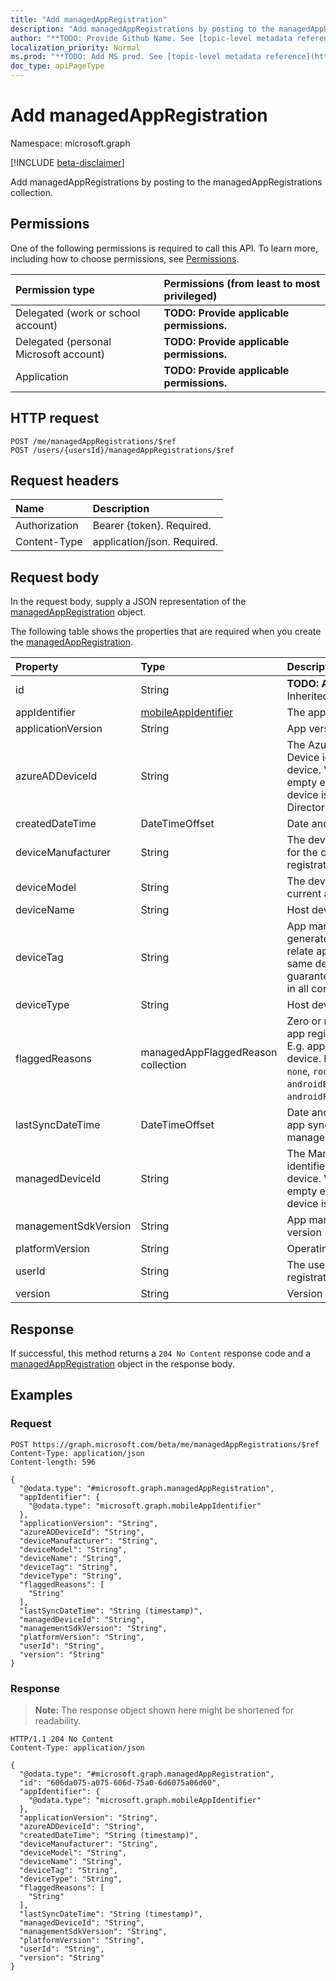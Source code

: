 ```yaml
---
title: "Add managedAppRegistration"
description: "Add managedAppRegistrations by posting to the managedAppRegistrations collection."
author: "**TODO: Provide Github Name. See [topic-level metadata reference](https://msgo.azurewebsites.net/add/document/guidelines/metadata.html#topic-level-metadata)**"
localization_priority: Normal
ms.prod: "**TODO: Add MS prod. See [topic-level metadata reference](https://msgo.azurewebsites.net/add/document/guidelines/metadata.html#topic-level-metadata)**"
doc_type: apiPageType
---
```


# Add managedAppRegistration
Namespace: microsoft.graph

[!INCLUDE [beta-disclaimer](../../includes/beta-disclaimer.md)]

Add managedAppRegistrations by posting to the managedAppRegistrations collection.

## Permissions
One of the following permissions is required to call this API. To learn more, including how to choose permissions, see [Permissions](/graph/permissions-reference).

|Permission type|Permissions (from least to most privileged)|
|:---|:---|
|Delegated (work or school account)|**TODO: Provide applicable permissions.**|
|Delegated (personal Microsoft account)|**TODO: Provide applicable permissions.**|
|Application|**TODO: Provide applicable permissions.**|

## HTTP request

<!-- {
  "blockType": "ignored"
}
-->
``` http
POST /me/managedAppRegistrations/$ref
POST /users/{usersId}/managedAppRegistrations/$ref
```

## Request headers
|Name|Description|
|:---|:---|
|Authorization|Bearer {token}. Required.|
|Content-Type|application/json. Required.|

## Request body
In the request body, supply a JSON representation of the [managedAppRegistration](../resources/managedappregistration.md) object.

The following table shows the properties that are required when you create the [managedAppRegistration](../resources/managedappregistration.md).

|Property|Type|Description|
|:---|:---|:---|
|id|String|**TODO: Add Description** Inherited from [entity](../resources/entity.md)|
|appIdentifier|[mobileAppIdentifier](../resources/mobileappidentifier.md)|The app package Identifier|
|applicationVersion|String|App version|
|azureADDeviceId|String|The Azure Active Directory Device identifier of the host device. Value could be empty even when the host device is Azure Active Directory registered.|
|createdDateTime|DateTimeOffset|Date and time of creation|
|deviceManufacturer|String|The device manufacturer for the current app registration |
|deviceModel|String|The device model for the current app registration |
|deviceName|String|Host device name|
|deviceTag|String|App management SDK generated tag, which helps relate apps hosted on the same device. Not guaranteed to relate apps in all conditions.|
|deviceType|String|Host device type|
|flaggedReasons|managedAppFlaggedReason collection|Zero or more reasons an app registration is flagged. E.g. app running on rooted device. Possible values are: `none`, `rootedDevice`, `androidBootloaderUnlocked`, `androidFactoryRomModified`.|
|lastSyncDateTime|DateTimeOffset|Date and time of last the app synced with management service.|
|managedDeviceId|String|The Managed Device identifier of the host device. Value could be empty even when the host device is managed.|
|managementSdkVersion|String|App management SDK version|
|platformVersion|String|Operating System version|
|userId|String|The user Id to who this app registration belongs.|
|version|String|Version of the entity.|



## Response

If successful, this method returns a `204 No Content` response code and a [managedAppRegistration](../resources/managedappregistration.md) object in the response body.

## Examples

### Request
<!-- {
  "blockType": "request",
  "name": "create_managedappregistration_from_"
}
-->
``` http
POST https://graph.microsoft.com/beta/me/managedAppRegistrations/$ref
Content-Type: application/json
Content-length: 596

{
  "@odata.type": "#microsoft.graph.managedAppRegistration",
  "appIdentifier": {
    "@odata.type": "microsoft.graph.mobileAppIdentifier"
  },
  "applicationVersion": "String",
  "azureADDeviceId": "String",
  "deviceManufacturer": "String",
  "deviceModel": "String",
  "deviceName": "String",
  "deviceTag": "String",
  "deviceType": "String",
  "flaggedReasons": [
    "String"
  ],
  "lastSyncDateTime": "String (timestamp)",
  "managedDeviceId": "String",
  "managementSdkVersion": "String",
  "platformVersion": "String",
  "userId": "String",
  "version": "String"
}
```


### Response
>**Note:** The response object shown here might be shortened for readability.
<!-- {
  "blockType": "response",
  "truncated": true,
  "@odata.type": "microsoft.graph.managedAppRegistration"
}
-->
``` http
HTTP/1.1 204 No Content
Content-Type: application/json

{
  "@odata.type": "#microsoft.graph.managedAppRegistration",
  "id": "606da075-a075-606d-75a0-6d6075a06d60",
  "appIdentifier": {
    "@odata.type": "microsoft.graph.mobileAppIdentifier"
  },
  "applicationVersion": "String",
  "azureADDeviceId": "String",
  "createdDateTime": "String (timestamp)",
  "deviceManufacturer": "String",
  "deviceModel": "String",
  "deviceName": "String",
  "deviceTag": "String",
  "deviceType": "String",
  "flaggedReasons": [
    "String"
  ],
  "lastSyncDateTime": "String (timestamp)",
  "managedDeviceId": "String",
  "managementSdkVersion": "String",
  "platformVersion": "String",
  "userId": "String",
  "version": "String"
}
```

